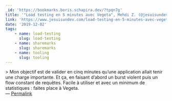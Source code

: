 ```yaml
---
_id: 'https://bookmarks.boris.schapira.dev/?tpqn7g'
title: '"Load testing en 5 minutes avec Vegeta", Mehdi Z. (@jesuisundev)'
link: 'https://www.jesuisundev.com/load-testing-en-5-minutes-avec-vegeta/'
date: '2019-12-02'
tags:
    - name: load-testing
      slug: load-testing
    - name: sharemarks
      slug: sharemarks
    - name: tooling
      slug: tooling
---
```


&gt; Mon objectif est de valider en cinq minutes qu’une application allait tenir
une charge importante. Et ça, en faisant d’abord un burst violent puis un flow
constant de requêtes. Facile à utiliser et avec un minimum de statistiques :
faites place à Vegeta. <br>&#8212;
<a href="https://bookmarks.boris.schapira.dev/?tpqn7g" title="Permalink">Permalink</a>
